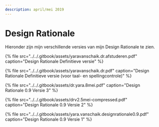 ```yaml
---
description: april/mei 2019
---
```


# Design Rationale

Hieronder zijn mijn verschillende versies van mijn Design Rationale te zien.

{% file src="../../.gitbook/assets/yaravanschaik.dr.afstuderen.pdf" caption="Design Rationale Definitieve versie" %}

{% file src="../../.gitbook/assets/yaravanschaik.dr.pdf" caption="Design Rationale Definitieve versie \(voor taal- en spellingcontrole\)" %}

{% file src="../../.gitbook/assets/dr.yara.8mei.pdf" caption="Design Rationale 0.9 Versie 3" %}

{% file src="../../.gitbook/assets/drv2.5mei-compressed.pdf" caption="Design Rationale 0.9 Versie 2" %}

{% file src="../../.gitbook/assets/yara.vanschaik.designrationale0.9.pdf" caption="Design Rationale 0.9 Versie 1" %}

